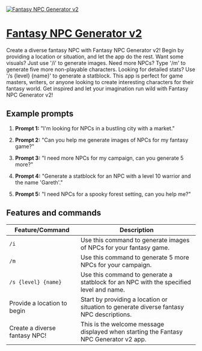 [![Fantasy NPC Generator v2](https://files.oaiusercontent.com/file-wTsCbtI7jInrxAQvAZt5oTGP?se=2123-10-17T06%3A56%3A30Z&sp=r&sv=2021-08-06&sr=b&rscc=max-age%3D31536000%2C%20immutable&rscd=attachment%3B%20filename%3D6bac4d53-73ab-4eba-961d-1e0c8510589e.png&sig=nu8QNmnJYhHNen4%2BU1tiYtxrDamlnLAS8Qm6fPnQ8rc%3D)](https://chat.openai.com/g/g-o4ifjEbxB-fantasy-npc-generator-v2)

# [Fantasy NPC Generator v2](https://chat.openai.com/g/g-o4ifjEbxB-fantasy-npc-generator-v2)

Create a diverse fantasy NPC with Fantasy NPC Generator v2! Begin by providing a location or situation, and let the app do the rest. Want some visuals? Just use '/i' to generate images. Need more NPCs? Type '/m' to generate five more non-playable characters. Looking for detailed stats? Use '/s {level} {name}' to generate a statblock. This app is perfect for game masters, writers, or anyone looking to create interesting characters for their fantasy world. Get inspired and let your imagination run wild with Fantasy NPC Generator v2!

## Example prompts

1. **Prompt 1:** "I'm looking for NPCs in a bustling city with a market."

2. **Prompt 2:** "Can you help me generate images of NPCs for my fantasy game?"

3. **Prompt 3:** "I need more NPCs for my campaign, can you generate 5 more?"

4. **Prompt 4:** "Generate a statblock for an NPC with a level 10 warrior and the name 'Gareth'."

5. **Prompt 5:** "I need NPCs for a spooky forest setting, can you help me?"

## Features and commands

| Feature/Command | Description |
| --- | --- |
| `/i` | Use this command to generate images of NPCs for your fantasy game. |
| `/m` | Use this command to generate 5 more NPCs for your campaign. |
| `/s {level} {name}` | Use this command to generate a statblock for an NPC with the specified level and name. |
| Provide a location to begin | Start by providing a location or situation to generate diverse fantasy NPC descriptions. |
| Create a diverse fantasy NPC! | This is the welcome message displayed when starting the Fantasy NPC Generator v2 app. |